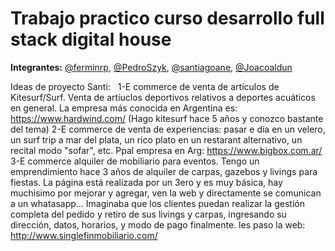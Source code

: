 # Trabajo practico curso desarrollo full stack digital house

**Integrantes:** [@ferminrp](https://github.com/ferminrp/), [@PedroSzyk](https://github.com/PedroSzyk/), [@santiagoane](https://github.com/santiagoane/), [@Joacoaldun](https://github.com/Joacoaldun/)

Ideas de proyecto Santi:
 
1-E commerce de venta de artículos de Kitesurf/Surf. Venta de artíuclos deportivos relativos a deportes acuáticos en general. La empresa más conocida en Argentina es: https://www.hardwind.com/ 
(Hago kitesurf hace 5 años y conozco bastante del tema)
2-E commerce de venta de experiencias: pasar e día en un velero, un surf trip a mar del plata, un rico plato en un restarant alternativo, un recital modo "sofar", etc. Ppal empresa en Arg: https://www.bigbox.com.ar/
3-E commerce alquiler de mobiliario para eventos. Tengo un emprendimiento hace 3 años de alquiler de carpas, gazebos y livings para fiestas. La página está realizada por un 3ero y es muy básica, hay muchisimo por mejorar y agregar, ven la web y directamente se comunican a un whatasapp... Imaginaba que los clientes puedan realizar la gestión completa del pedido y retiro de sus livings y carpas, ingresando su dirección, datos, horarios, y modo de pago finalmente. les paso la web: http://www.singlefinmobiliario.com/